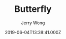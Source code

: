 ---
title: Butterfly
github: https://github.com/jerryc127/hexo-theme-butterfly
demo: https://jerryc.me/
author: Jerry Wong
ssg:
  - Hexo
cms:
  - No Cms
date: 2019-06-04T13:38:41.000Z
description: 'A Hexo Theme: Butterfly'
stale: false
disabled: true
disabled_reason: error checking demo url
---